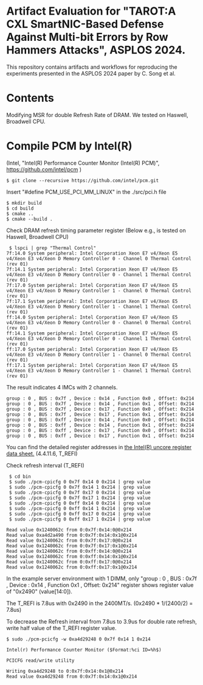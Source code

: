 # Artifact Evaluation for "TAROT:A CXL SmartNIC-Based Defense Against Multi-bit Errors by Row Hammers Attacks", ASPLOS 2024.
This repository contains artifacts and workflows for reproducing the experiments presented in the ASPLOS 2024 paper by C. Song et al.

# Contents
Modifying MSR for double Refresh Rate of DRAM.
We tested on Haswell, Broadwell CPU.

# Compile PCM by Intel(R)
(Intel, "Intel(R) Performance Counter Monitor (Intel(R) PCM)", https://github.com/intel/pcm )

   ```  
   $ git clone --recursive https://github.com/intel/pcm.git
   ```

  Insert "#define PCM_USE_PCI_MM_LINUX" in the ./src/pci.h file
  
   
   ```  
   $ mkdir build
   $ cd build
   $ cmake ..
   $ cmake --build .
   ```

  Check DRAM refresh timing parameter register (Below e.g., is tested on Haswell, Broadwell CPU)

  ```  
   $ lspci | grep "Thermal Control"
  7f:14.0 System peripheral: Intel Corporation Xeon E7 v4/Xeon E5 v4/Xeon E3 v4/Xeon D Memory Controller 0 - Channel 0 Thermal Control (rev 01)
  7f:14.1 System peripheral: Intel Corporation Xeon E7 v4/Xeon E5 v4/Xeon E3 v4/Xeon D Memory Controller 0 - Channel 1 Thermal Control (rev 01)
  7f:17.0 System peripheral: Intel Corporation Xeon E7 v4/Xeon E5 v4/Xeon E3 v4/Xeon D Memory Controller 1 - Channel 0 Thermal Control (rev 01)
  7f:17.1 System peripheral: Intel Corporation Xeon E7 v4/Xeon E5 v4/Xeon E3 v4/Xeon D Memory Controller 1 - Channel 1 Thermal Control (rev 01)
  ff:14.0 System peripheral: Intel Corporation Xeon E7 v4/Xeon E5 v4/Xeon E3 v4/Xeon D Memory Controller 0 - Channel 0 Thermal Control (rev 01)
  ff:14.1 System peripheral: Intel Corporation Xeon E7 v4/Xeon E5 v4/Xeon E3 v4/Xeon D Memory Controller 0 - Channel 1 Thermal Control (rev 01)
  ff:17.0 System peripheral: Intel Corporation Xeon E7 v4/Xeon E5 v4/Xeon E3 v4/Xeon D Memory Controller 1 - Channel 0 Thermal Control (rev 01)
  ff:17.1 System peripheral: Intel Corporation Xeon E7 v4/Xeon E5 v4/Xeon E3 v4/Xeon D Memory Controller 1 - Channel 1 Thermal Control (rev 01)
  ```

  The result indicates 4 IMCs with 2 channels.
  ``` 
  group : 0 , BUS : 0x7f , Device : 0x14 , Function 0x0 , Offset: 0x214
  group : 0 , BUS : 0x7f , Device : 0x14 , Function 0x1 , Offset: 0x214
  group : 0 , BUS : 0x7f , Device : 0x17 , Function 0x0 , Offset: 0x214
  group : 0 , BUS : 0x7f , Device : 0x17 , Function 0x1 , Offset: 0x214
  group : 0 , BUS : 0xff , Device : 0x14 , Function 0x0 , Offset: 0x214
  group : 0 , BUS : 0xff , Device : 0x14 , Function 0x1 , Offset: 0x214
  group : 0 , BUS : 0xff , Device : 0x17 , Function 0x0 , Offset: 0x214
  group : 0 , BUS : 0xff , Device : 0x17 , Function 0x1 , Offset: 0x214
  ```

  You can find the detailed register addresses in [the Intel(R) uncore register data sheet.](https://www.intel.com/content/dam/www/public/us/en/documents/datasheets/xeon-e5-1600-2600-vol-2-datasheet.pdf)
  (4.4.11.6, T_REFI)

  Check refresh interval (T_REFI)
  ``` 
   $ cd bin
   $ sudo ./pcm-cpicfg 0 0x7f 0x14 0 0x214 | grep value
   $ sudo ./pcm-cpicfg 0 0x7f 0x14 1 0x214 | grep value
   $ sudo ./pcm-cpicfg 0 0x7f 0x17 0 0x214 | grep value
   $ sudo ./pcm-cpicfg 0 0x7f 0x17 1 0x214 | grep value
   $ sudo ./pcm-cpicfg 0 0xff 0x14 0 0x214 | grep value
   $ sudo ./pcm-cpicfg 0 0xff 0x14 1 0x214 | grep value
   $ sudo ./pcm-cpicfg 0 0xff 0x17 0 0x214 | grep value
   $ sudo ./pcm-cpicfg 0 0xff 0x17 1 0x214 | grep value
  
  Read value 0x1240062c from 0:0x7f:0x14:0@0x214
  Read value 0xa4d2a490 from 0:0x7f:0x14:0x1@0x214
  Read value 0x1240062c from 0:0x7f:0x17:0@0x214
  Read value 0x1240062c from 0:0x7f:0x17:0x1@0x214
  Read value 0x1240062c from 0:0xff:0x14:0@0x214
  Read value 0x1240062c from 0:0xff:0x14:0x1@0x214
  Read value 0x1240062c from 0:0xff:0x17:0@0x214
  Read value 0x1240062c from 0:0xff:0x17:0x1@0x214
  ```

   In the example server environment with 1 DIMM, only "group : 0 , BUS : 0x7f , Device : 0x14 , Function 0x1 , Offset: 0x214" register shows register value of "0x2490" (value[14:0]).

   The T_REFI is 7.8us with 0x2490 in the 2400MT/s. (0x2490 * 1/(2400/2) = 7.8us)

   To decrease the Refresh interval from 7.8us to 3.9us for double rate refresh, write half value of the T_REFI register value.
   ``` 
   $ sudo ./pcm-pcicfg -w 0xa4d29248 0 0x7f 0x14 1 0x214

   Intel(r) Performance Counter Monitor ($Format:%ci ID=%h$)

   PCICFG read/write utility

   Writing 0xa4d29248 to 0:0x7f:0x14:0x1@0x214
   Read value 0xa4d29248 from 0:0x7f:0x14:0x1@0x214
   ```


   

   
  
  
